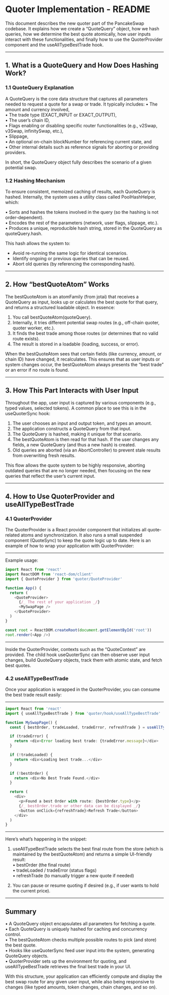 # Quoter Implementation - README

This document describes the new quoter part of the PancakeSwap codebase. It explains how we create a “QuoteQuery” object, how we hash queries, how we determine the best quote atomically, how user inputs interact with these functionalities, and finally how to use the QuoterProvider component and the useAllTypeBestTrade hook.

---

## 1. What is a QuoteQuery and How Does Hashing Work?

### 1.1 QuoteQuery Explanation

A QuoteQuery is the core data structure that captures all parameters needed to request a quote for a swap or trade. It typically includes:
• The amount and currency involved,  
• The trade type (EXACT_INPUT or EXACT_OUTPUT),  
• The user’s chain ID,  
• Flags enabling or disabling specific router functionalities (e.g., v2Swap, v3Swap, infinitySwap, etc.),  
• Slippage,  
• An optional on-chain blockNumber for referencing current state, and  
• Other internal details such as reference signals for aborting or providing providers.

In short, the QuoteQuery object fully describes the scenario of a given potential swap.

### 1.2 Hashing Mechanism

To ensure consistent, memoized caching of results, each QuoteQuery is hashed. Internally, the system uses a utility class called PoolHashHelper, which:

• Sorts and hashes the tokens involved in the query (so the hashing is not order-dependent).  
• Encodes the rest of the parameters (network, user flags, slippage, etc.).  
• Produces a unique, reproducible hash string, stored in the QuoteQuery as quoteQuery.hash.

This hash allows the system to:

- Avoid re-running the same logic for identical scenarios.
- Identify ongoing or previous queries that can be reused.
- Abort old queries (by referencing the corresponding hash).

---

## 2. How “bestQuoteAtom” Works

The bestQuoteAtom is an atomFamily (from jotai) that receives a QuoteQuery as input, looks up or calculates the best quote for that query, and returns a structured loadable object. In essence:

1. You call bestQuoteAtom(quoteQuery).
2. Internally, it tries different potential swap routes (e.g., off-chain quoter, quoter worker, etc.).
3. It finds the best trade among those routes (or determines that no valid route exists).
4. The result is stored in a loadable (loading, success, or error).

When the bestQuoteAtom sees that certain fields (like currency, amount, or chain ID) have changed, it recalculates. This ensures that as user inputs or system changes occur, the bestQuoteAtom always presents the “best trade” or an error if no route is found.

---

## 3. How This Part Interacts with User Input

Throughout the app, user input is captured by various components (e.g., typed values, selected tokens). A common place to see this is in the useQuoterSync hook:

1. The user chooses an input and output token, and types an amount.
2. The application constructs a QuoteQuery from that input.
3. The QuoteQuery is hashed, making it unique for that scenario.
4. The bestQuoteAtom is then read for that hash. If the user changes any fields, a new QuoteQuery (and thus a new hash) is created.
5. Old queries are aborted (via an AbortController) to prevent stale results from overwriting fresh results.

This flow allows the quote system to be highly responsive, aborting outdated queries that are no longer needed, then focusing on the new queries that reflect the user’s current input.

---

## 4. How to Use QuoterProvider and useAllTypeBestTrade

### 4.1 QuoterProvider

The QuoterProvider is a React provider component that initializes all quote-related atoms and synchronization. It also runs a small suspended component (QuoteSync) to keep the quote logic up to date. Here is an example of how to wrap your application with QuoterProvider:

---

Example usage:

```typescript
import React from 'react'
import ReactDOM from 'react-dom/client'
import { QuoteProvider } from 'quoter/QuoteProvider'

function App() {
  return (
    <QuoteProvider>
      {/_ The rest of your application _/}
      <MySwapPage />
    </QuoteProvider>
  )
}

const root = ReactDOM.createRoot(document.getElementById('root'))
root.render(<App />)
```

---

Inside the QuoterProvider, contexts such as the “QuoteContext” are provided. The child hook useQuoterSync can then observe user input changes, build QuoteQuery objects, track them with atomic state, and fetch best quotes.

### 4.2 useAllTypeBestTrade

Once your application is wrapped in the QuoterProvider, you can consume the best trade result easily:

---

```typescript
import React from 'react'
import { useAllTypeBestTrade } from 'quoter/hook/useAllTypeBestTrade'

function MySwapPage() {
  const { bestOrder, tradeLoaded, tradeError, refreshTrade } = useAllTypeBestTrade()

  if (tradeError) {
    return <div>Error loading best trade: {tradeError.message}</div>
  }

  if (!tradeLoaded) {
    return <div>Loading best trade...</div>
  }

  if (!bestOrder) {
    return <div>No Best Trade Found.</div>
  }

  return (
    <div>
      <p>Found a best Order with route: {bestOrder.type}</p>
      {/_ bestOrder.trade or other data can be displayed _/}
      <button onClick={refreshTrade}>Refresh Trade</button>
    </div>
  )
}
```

---

Here’s what’s happening in the snippet:

1. useAllTypeBestTrade selects the best final route from the store (which is maintained by the bestQuoteAtom) and returns a simple UI-friendly result:  
   • bestOrder (the final route)  
   • tradeLoaded / tradeError (status flags)  
   • refreshTrade (to manually trigger a new quote if needed)

2. You can pause or resume quoting if desired (e.g., if user wants to hold the current price).

---

## Summary

• A QuoteQuery object encapsulates all parameters for fetching a quote.  
• Each QuoteQuery is uniquely hashed for caching and concurrency control.  
• The bestQuoteAtom checks multiple possible routes to pick (and store) the best quote.  
• Hooks like useQuoterSync feed user input into the system, generating QuoteQuery objects.  
• QuoterProvider sets up the environment for quoting, and useAllTypeBestTrade retrieves the final best trade in your UI.

With this structure, your application can efficiently compute and display the best swap route for any given user input, while also being responsive to changes (like typed amounts, token changes, chain changes, and so on).
